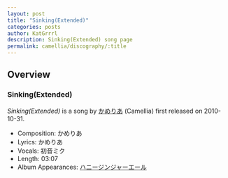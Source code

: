 ```yaml
---
layout: post
title: "Sinking(Extended)"
categories: posts
author: KatGrrrl
description: Sinking(Extended) song page
permalink: camellia/discography/:title
---
```


## Overview

### Sinking(Extended)

*Sinking(Extended)* is a song by [かめりあ](/camellia) (Camellia) first released on 2010-10-31.

* Composition: かめりあ
* Lyrics: かめりあ
* Vocals: 初音ミク
* Length: 03:07
* Album Appearances: [ハニージンジャーエール](/camellia/albums/honey-ginjer-ale)
